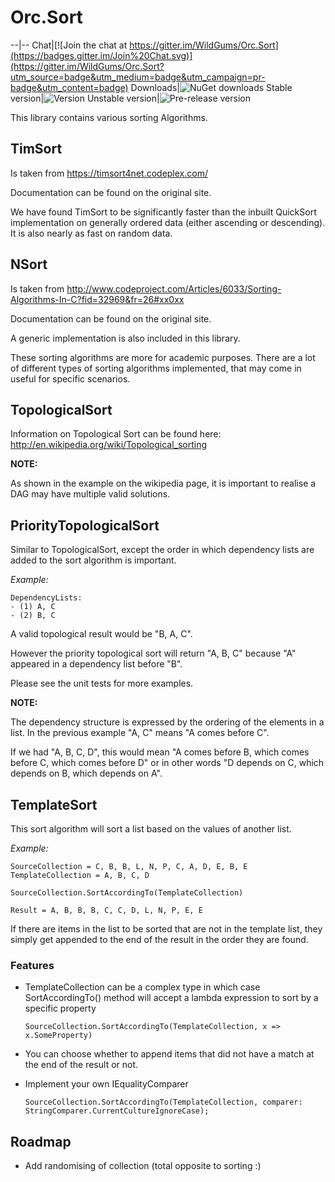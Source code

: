 # Orc.Sort

--|--
Chat|[![Join the chat at https://gitter.im/WildGums/Orc.Sort](https://badges.gitter.im/Join%20Chat.svg)](https://gitter.im/WildGums/Orc.Sort?utm_source=badge&utm_medium=badge&utm_campaign=pr-badge&utm_content=badge)
Downloads|![NuGet downloads](https://img.shields.io/nuget/dt/orc.sort.svg)
Stable version|![Version](https://img.shields.io/nuget/v/orc.sort.svg)
Unstable version|![Pre-release version](https://img.shields.io/nuget/vpre/orc.sort.svg)

This library contains various sorting Algorithms.


## TimSort

Is taken from https://timsort4net.codeplex.com/

Documentation can be found on the original site.

We have found TimSort to be significantly faster than the inbuilt QuickSort implementation on generally ordered data (either ascending or descending). It is also nearly as fast on random data.

## NSort

Is taken from http://www.codeproject.com/Articles/6033/Sorting-Algorithms-In-C?fid=32969&fr=26#xx0xx

Documentation can be found on the original site.

A generic implementation is also included in this library. 

These sorting algorithms are more for academic purposes. There are a lot of different types of sorting algorithms implemented, that may come in useful for specific scenarios.

## TopologicalSort

Information on Topological Sort can be found here: http://en.wikipedia.org/wiki/Topological_sorting

**NOTE:**

As shown in the example on the wikipedia page, it is important to realise a DAG may have multiple valid solutions.


## PriorityTopologicalSort

Similar to TopologicalSort, except the order in which dependency lists are added to the sort algorithm is important.


*Example:*

	DependencyLists:
	- (1) A, C
	- (2) B, C
	

A valid topological result would be "B, A, C".

However the priority topological sort will return "A, B, C" because "A" appeared in a dependency list before "B".

Please see the unit tests for more examples.

**NOTE:**

The dependency structure is expressed by the ordering of the elements in a list. In the previous example "A, C" means "A comes before C".

If we had "A, B, C, D", this would mean "A comes before B, which comes before C, which comes before D" or in other words "D depends on C, which depends on B, which depends on A".



## TemplateSort

This sort algorithm will sort a list based on the values of another list.

*Example:*

    SourceCollection = C, B, B, L, N, P, C, A, D, E, B, E
    TemplateCollection = A, B, C, D

	SourceCollection.SortAccordingTo(TemplateCollection)
    
    Result = A, B, B, B, C, C, D, L, N, P, E, E

If there are items in the list to be sorted that are not in the template list, they simply get appended to the end of the result in the order they are found.

### Features
- TemplateCollection can be a complex type in which case SortAccordingTo() method will accept a lambda expression to sort by a specific property

    `SourceCollection.SortAccordingTo(TemplateCollection, x => x.SomeProperty)`

- You can choose whether to append items that did not have a match at the end of the result or not.
- Implement your own IEqualityComparer

	`SourceCollection.SortAccordingTo(TemplateCollection, comparer: StringComparer.CurrentCultureIgnoreCase);`

## Roadmap

- Add randomising of collection (total opposite to sorting :)
